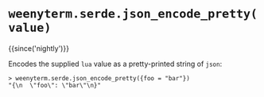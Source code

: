 # `weenyterm.serde.json_encode_pretty(value)`

{{since('nightly')}}

Encodes the supplied `lua` value as a pretty-printed string of `json`: 

```
> weenyterm.serde.json_encode_pretty({foo = "bar"})
"{\n  \"foo\": \"bar\"\n}"
```
